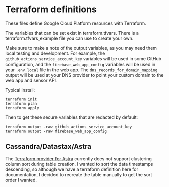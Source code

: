 # Terraform definitions

These files define Google Cloud Platform resources with Terraform.

The variables that can be set exist in terraform.tfvars.  There is a terraform.tfvars_example file you can use to create your own.

Make sure to make a note of the output variables, as you may need them local testing and development.  For example, the 
`github_actions_service_account_key` variables will be used in some GitHub configuration, and the `firebase_web_app_config` variables will be used in your `.env.local` file in the web app.  The `dns_records_for_domain_mapping` output will be used at your DNS provider to point your custom domain to the web app and sensor API.

Typical install:
```shell
terraform init
terraform plan
terraform apply
```
Then to get these secure variables that are redacted by default:
```shell
terraform output -raw github_actions_service_account_key
terraform output -raw firebase_web_app_config
```

## Cassandra/Datastax/Astra

The [Terraform provider for Astra](https://github.com/datastax/terraform-provider-astra/blob/main/internal/provider/resource_table.go) currently does not support clustering column sort during table creation.  I wanted to sort the data timestamps descending, so although we have a terraform definition here for documentation, I decided to recreate the table manually to get the sort order I wanted.
